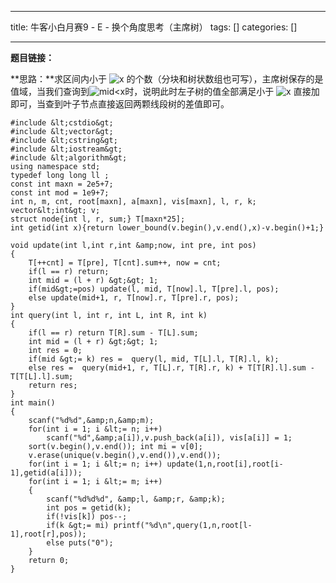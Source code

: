 
--- 
title:  牛客小白月赛9 - E - 换个角度思考（主席树） 
tags: []
categories: [] 

---
**题目链接：**

**思路：**求区间内小于 <img alt="x" class="mathcode" src="https://private.codecogs.com/gif.latex?x"> 的个数（分块和树状数组也可写），主席树保存的是值域，当我们查询到<img alt="mid&lt;x" class="mathcode" src="https://private.codecogs.com/gif.latex?mid%3Cx">时，说明此时左子树的值全部满足小于 <img alt="x" class="mathcode" src="https://private.codecogs.com/gif.latex?x"> 直接加即可，当查到叶子节点直接返回两颗线段树的差值即可。

```
#include &lt;cstdio&gt;
#include &lt;vector&gt;
#include &lt;cstring&gt;
#include &lt;iostream&gt;
#include &lt;algorithm&gt;
using namespace std;
typedef long long ll ;
const int maxn = 2e5+7;
const int mod = 1e9+7;
int n, m, cnt, root[maxn], a[maxn], vis[maxn], l, r, k;
vector&lt;int&gt; v;
struct node{int l, r, sum;} T[maxn*25];
int getid(int x){return lower_bound(v.begin(),v.end(),x)-v.begin()+1;}

void update(int l,int r,int &amp;now, int pre, int pos)
{
    T[++cnt] = T[pre], T[cnt].sum++, now = cnt;
    if(l == r) return;
    int mid = (l + r) &gt;&gt; 1;
    if(mid&gt;=pos) update(l, mid, T[now].l, T[pre].l, pos);
    else update(mid+1, r, T[now].r, T[pre].r, pos);
}
int query(int l, int r, int L, int R, int k)
{
    if(l == r) return T[R].sum - T[L].sum;
    int mid = (l + r) &gt;&gt; 1;
    int res = 0;
    if(mid &gt;= k) res =  query(l, mid, T[L].l, T[R].l, k);
    else res =  query(mid+1, r, T[L].r, T[R].r, k) + T[T[R].l].sum - T[T[L].l].sum;
    return res;
}
int main()
{
    scanf("%d%d",&amp;n,&amp;m);
    for(int i = 1; i &lt;= n; i++)
        scanf("%d",&amp;a[i]),v.push_back(a[i]), vis[a[i]] = 1;
    sort(v.begin(),v.end()); int mi = v[0];
    v.erase(unique(v.begin(),v.end()),v.end());
    for(int i = 1; i &lt;= n; i++) update(1,n,root[i],root[i-1],getid(a[i]));
    for(int i = 1; i &lt;= m; i++)
    {
        scanf("%d%d%d", &amp;l, &amp;r, &amp;k);
        int pos = getid(k);
        if(!vis[k]) pos--;
        if(k &gt;= mi) printf("%d\n",query(1,n,root[l-1],root[r],pos));
        else puts("0");
    }
    return 0;
}

```

 
